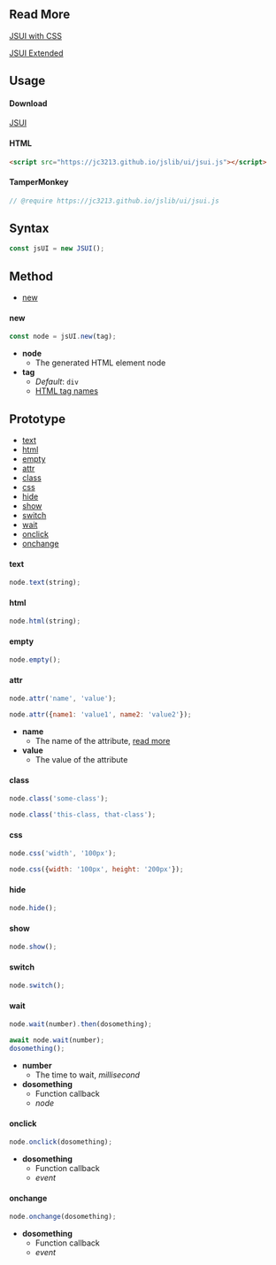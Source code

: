 ## Read More
[JSUI with CSS](jsui_css.md)

[JSUI Extended](jsui_ext.md)

## Usage

#### Download
[JSUI](https://jc3213.github.io/jslib/ui/jsui.js)

#### HTML
```HTML
<script src="https://jc3213.github.io/jslib/ui/jsui.js"></script>
```

#### TamperMonkey
```javascript
// @require https://jc3213.github.io/jslib/ui/jsui.js
```

## Syntax
```javascript
const jsUI = new JSUI();
```

## Method
- [new](#new)

#### new
```javascript
const node = jsUI.new(tag);
```
- **node**
    - The generated HTML element node
- **tag**
    - *Default*: `div`
    - [HTML tag names](https://www.w3schools.com/TAGs/)

## Prototype
- [text](#text)
- [html](#html)
- [empty](#empty)
- [attr](#attr)
- [class](#class)
- [css](#css)
- [hide](#hide)
- [show](#show)
- [switch](#switch)
- [wait](#wait)
- [onclick](#onclick)
- [onchange](#onchange)

#### text
```javascript
node.text(string);
```

#### html
```javascript
node.html(string);
```

#### empty
```javascript
node.empty();
```

#### attr
```javascript
node.attr('name', 'value');
```
```javascript
node.attr({name1: 'value1', name2: 'value2'});
````
- **name**
    - The name of the attribute, [read more](https://developer.mozilla.org/docs/Web/HTML/Global_attributes)
- **value**
    - The value of the attribute

#### class
```javascript
node.class('some-class');
```
```javascript
node.class('this-class, that-class');
```

#### css
```javascript
node.css('width', '100px');
```
```javascript
node.css({width: '100px', height: '200px'});
```

#### hide
```javascript
node.hide();
```

#### show
```javascript
node.show();
```

#### switch
```javascript
node.switch();
```

#### wait
```javascript
node.wait(number).then(dosomething);
```
```javascript
await node.wait(number);
dosomething();
```
- **number**
    - The time to wait, *millisecond*
- **dosomething**
    - Function callback
    - *node*

#### onclick
```javascript
node.onclick(dosomething);
```
- **dosomething**
    - Function callback
    - *event*

#### onchange
```javascript
node.onchange(dosomething);
```
- **dosomething**
    - Function callback
    - *event*

